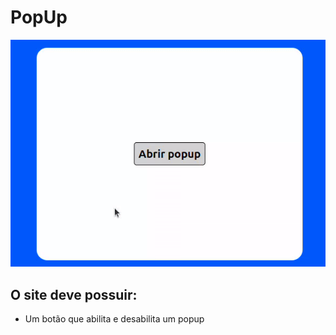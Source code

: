# PopUp

![imagem do site](capa.gif)

## O site deve possuir:

+ Um botão que abilita e desabilita um popup